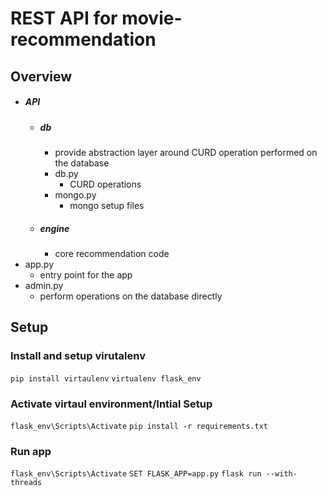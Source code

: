 # REST API for movie-recommendation
## Overview

- ##### API
    - ##### db 
        - provide abstraction layer around CURD operation performed on the database
        - db.py
            - CURD operations
        - mongo.py
            - mongo setup files
    - ##### engine
        - core recommendation code
- app.py
  - entry point for the app 
- admin.py 
  - perform operations on the database directly


## Setup 
### Install and setup virutalenv 

` pip install virtaulenv `
` virtualenv flask_env `

### Activate virtaul environment/Intial Setup

`flask_env\Scripts\Activate`
`pip install -r requirements.txt`

### Run app 

`flask_env\Scripts\Activate`
`SET FLASK_APP=app.py`
`flask run --with-threads`
